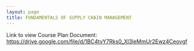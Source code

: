 ```yaml
---
layout: page
title: FUNDAMENTALS OF SUPPLY CHAIN MANAGEMENT
---
```


Link to view Course Plan Document: https://drive.google.com/file/d/1BC4tvY7Rks0_Xl3leMmUr2Ewz4Ceovgf
